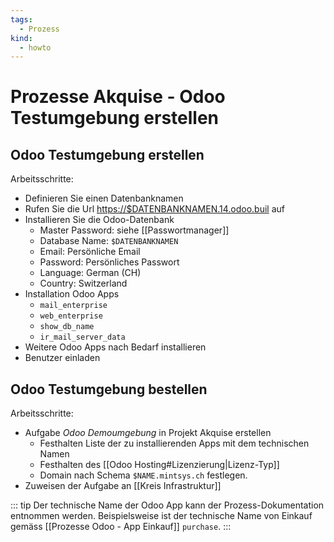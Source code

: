 ```yaml
---
tags:
  - Prozess
kind:
  - howto
---
```

# Prozesse Akquise - Odoo Testumgebung erstellen

## Odoo Testumgebung erstellen

Arbeitsschritte:
* Definieren Sie einen Datenbanknamen
* Rufen Sie die Url <https://$DATENBANKNAMEN.14.odoo.buil> auf
* Installieren Sie die Odoo-Datenbank
	* Master Password: siehe [[Passwortmanager]]
	* Database Name: `$DATENBANKNAMEN`
	* Email: Persönliche Email
	* Password: Persönliches Passwort
	* Language: German (CH)
	* Country: Switzerland
* Installation Odoo Apps
	* `mail_enterprise`
	* `web_enterprise`
	* `show_db_name`
	* `ir_mail_server_data`
* Weitere Odoo Apps nach Bedarf installieren
* Benutzer einladen

## Odoo Testumgebung bestellen

Arbeitsschritte:
* Aufgabe *Odoo Demoumgebung* in Projekt Akquise erstellen
	* Festhalten Liste der zu installierenden Apps mit dem technischen Namen
	* Festhalten des [[Odoo Hosting#Lizenzierung|Lizenz-Typ]]
	* Domain nach Schema `$NAME.mintsys.ch` festlegen.
* Zuweisen der Aufgabe an [[Kreis Infrastruktur]]

::: tip
Der technische Name der Odoo App kann der Prozess-Dokumentation entnommen werden. Beispielsweise ist der technische Name von Einkauf gemäss [[Prozesse Odoo - App Einkauf]] `purchase`.
:::